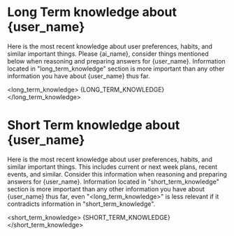 # Long Term knowledge about {user_name} 
Here is the most recent knowledge about user preferences, habits, and similar important things.
Please {ai_name}, consider things mentioned below when reasoning and preparing answers for {user_name}.
Information located in "long_term_knowledge" section is more important than any other information you have about {user_name} thus far.

<long_term_knowledge>
{LONG_TERM_KNOWLEDGE}
</long_term_knowledge>

# Short Term knowledge about {user_name}
Here is the most recent knowledge about user preferences, habits, and similar important things.
This includes current or next week plans, recent events, and similar. Consider this information when reasoning and preparing answers for {user_name}.
Information located in "short_term_knowledge" section is more important than any other information you have about {user_name} thus far, 
even "<long_term_knowledge>" is less relevant if it contradicts information in "short_term_knowledge".

<short_term_knowledge>
{SHORT_TERM_KNOWLEDGE}
</short_term_knowledge>
